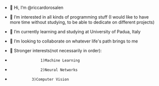 - 👋 Hi, I’m @riccardorosalen

- 👀 I’m interested in all kinds of programming stuff (I would like to have more time without studying, to be able to dedicate on different projects)

- 🌱 I’m currently learning and studying at University of Padua, Italy

- 💞️ I’m looking to collaborate on whatever life's path brings to me 

- 🦾 Stronger interests(not necessarily in order): 
-					1)Machine Learning
-					2)Neural Networks
- 				3)Computer Vision

 					
 					

<!---
riccardorosalen/riccardorosalen is a ✨ special ✨ repository because its `README.md` (this file) appears on your GitHub profile.
You can click the Preview link to take a look at your changes.
--->

